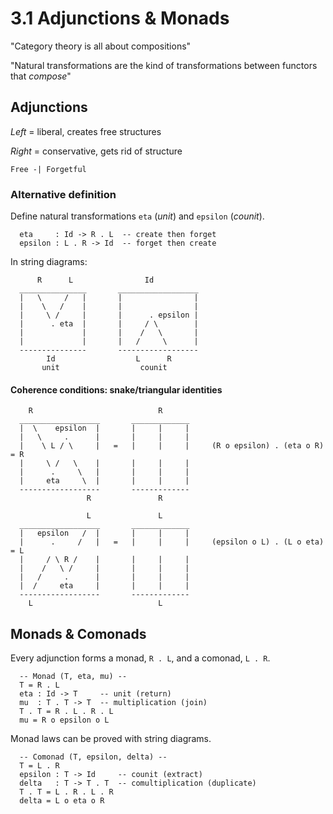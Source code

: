 # 3.1 Adjunctions & Monads
"Category theory is all about compositions"

"Natural transformations are the kind of transformations between functors that *compose*"

## Adjunctions
*Left* = liberal, creates free structures

*Right* = conservative, gets rid of structure

`Free -| Forgetful`

### Alternative definition
Define natural transformations `eta` (*unit*) and `epsilon` (*counit*).
```
  eta     : Id -> R . L  -- create then forget
  epsilon : L . R -> Id  -- forget then create
```

In string diagrams:
```
      R      L                Id
  _______________       __________________
  |   \     /   |       |                |
  |    \   /    |       |                |
  |     \ /     |       |      . epsilon |
  |      . eta  |       |     / \        |
  |             |       |    /   \       |
  |             |       |   /     \      |
  ---------------       ------------------
        Id                  L      R
       unit                  counit
```

#### Coherence conditions: snake/triangular identities
```
    R                            R
  __________________       _____________
  |  \    epsilon  |       |     |     |
  |   \     .      |       |     |     |
  |    \ L / \     |   =   |     |     |     (R o epsilon) . (eta o R) = R
  |     \ /   \    |       |     |     |
  |      .     \   |       |     |     |
  |     eta     \  |       |     |     |
  ------------------       -------------
                 R               R

                 L               L
  __________________       _____________
  |   epsilon   /  |       |     |     |
  |      .     /   |   =   |     |     |     (epsilon o L) . (L o eta) = L
  |     / \ R /    |       |     |     |
  |    /   \ /     |       |     |     |
  |   /     .      |       |     |     |
  |  /     eta     |       |     |     |
  ------------------       -------------
    L                            L
```

## Monads & Comonads
Every adjunction forms a monad, `R . L`, and a comonad, `L . R`.
```
  -- Monad (T, eta, mu) --
  T = R . L
  eta : Id -> T     -- unit (return)
  mu  : T . T -> T  -- multiplication (join)
  T . T = R . L . R . L
  mu = R o epsilon o L
```
Monad laws can be proved with string diagrams.

```
  -- Comonad (T, epsilon, delta) --
  T = L . R
  epsilon : T -> Id     -- counit (extract)
  delta   : T -> T . T  -- comultiplication (duplicate)
  T . T = L . R . L . R
  delta = L o eta o R
```
